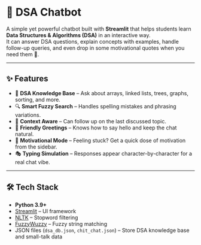 # 🤖 DSA Chatbot

A simple yet powerful chatbot built with **Streamlit** that helps students learn **Data Structures & Algorithms (DSA)** in an interactive way.  
It can answer DSA questions, explain concepts with examples, handle follow-up queries, and even drop in some motivational quotes when you need them 💪.

---

## ✨ Features
- 📖 **DSA Knowledge Base** – Ask about arrays, linked lists, trees, graphs, sorting, and more.
- 🔍 **Smart Fuzzy Search** – Handles spelling mistakes and phrasing variations.
- 💬 **Context Aware** – Can follow up on the last discussed topic.
- 👋 **Friendly Greetings** – Knows how to say hello and keep the chat natural.
- 💪 **Motivational Mode** – Feeling stuck? Get a quick dose of motivation from the sidebar.
- 🎭 **Typing Simulation** – Responses appear character-by-character for a real chat vibe.

---

## 🛠️ Tech Stack
- **Python 3.9+**
- [Streamlit](https://streamlit.io/) – UI framework
- [NLTK](https://www.nltk.org/) – Stopword filtering
- [FuzzyWuzzy](https://github.com/seatgeek/fuzzywuzzy) – Fuzzy string matching
- JSON files (`dsa_db.json`, `chit_chat.json`) – Store DSA knowledge base and small-talk data
